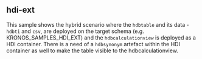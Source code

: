 ## hdi-ext

This sample shows the hybrid scenario where the `hdbtable` and its data - `hdbti` and `csv`, are deployed on the target schema 
(e.g. KRONOS_SAMPLES_HDI_EXT) and the `hdbcalculationview` is deployed as a HDI container.
There is a need of a `hdbsynonym` artefact within the HDI container as well to make the table visible to the hdbcalculationview.
